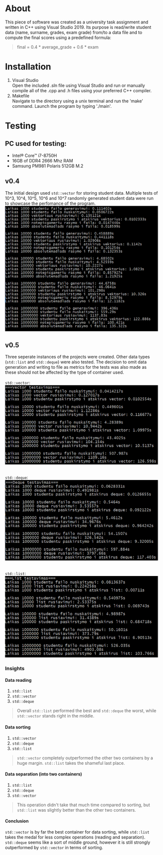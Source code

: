 # About
This piece of software was created as a university task assignment and written in C++ using Visual Studio 2019.
Its purpose is read/write student data (name, surname, grades, exam grade) from/to a data file and to compute the final scores using a predefined formula: 
> final = 0.4 * average_grade + 0.6 * exam

# Installation
1. Visual Studio
<br/>Open the included .sln file using Visual Studio and run or manually compile all of the .cpp and .h files using your preferred C++ compiler.
2. Makefile
<br/>Navigate to the directory using a unix terminal and run the 'make' command. Launch the program by typing './main'.

# Testing
## PC used for testing:
- Intel® Core™ i7-8750H
- 16GB of DDR4 2666 Mhz RAM
- Samsung PM981 Polaris 512GB M.2

## v0.4 
The initial design used ```std::vector``` for storing student data. Multiple tests of 10^3, 10^4, 10^5, 10^6 and 10^7 randomly generated student data were run to showcase the perfomance of the program.
![Full tests with std::vector](images/vector_full.png)

## v0.5
Three seperate instances of the projects were created. Other data types (```std::list``` and ```std::deque```) were also tested.
The decision to omit data generation and writing to file as metrics for the tests was also made as these should not be affected by the type of container used.<br/>
<br/>```std::vector```:
<br/>![Partial tests with std::vector](images/vector.png)

<br/>```std::deque```:
<br/>![Partial tests with std::deque](images/deque.png)

<br/>```std::list```:
<br/>![Partial tests with std::list](images/list.png)

### Insights
#### Data reading
1. ```std::list```
2. ```std::vector```
3. ```std::deque```
> Overall ```std::list``` performed the best and ```std::deque``` the worst, while ```std::vector``` stands right in the middle.
#### Data sorting
1. ```std::vector```
2. ```std::deque```
3. ```std::list```
> ```std::vector``` completely outperformed the other two containers by a huge margin. ```std::list``` takes the shameful last place.
#### Data separation (into two containers)
1. ```std::list```
2. ```std::deque```
3. ```std::vector```
> This operation didn't take that much time compared to sorting, but ```std::list``` was slightly better than the other two containers.

#### Conclusion
```std::vector``` is by far the best container for data sorting, while ```std::list``` takes the medal for less complex operations (reading and separation). 
```std::deque``` seems like a sort of middle ground, however it is still strongly outperformed by ```std::vector``` in terms of sorting.
